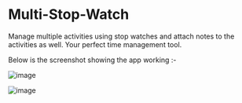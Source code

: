 # Multi-Stop-Watch
Manage multiple activities using stop watches and attach notes to the activities as well. Your perfect time management tool.

Below is the screenshot showing the app working :- 

![image](https://cloud.githubusercontent.com/assets/9693472/25718789/02f4d940-3125-11e7-8c8d-fd0212a37c38.png)

![image](https://cloud.githubusercontent.com/assets/9693472/26283282/ea0338d4-3e42-11e7-880b-3622393378e7.png)


